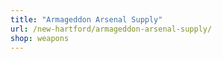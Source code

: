 ```yaml
---
title: "Armageddon Arsenal Supply"
url: /new-hartford/armageddon-arsenal-supply/
shop: weapons
---
```

